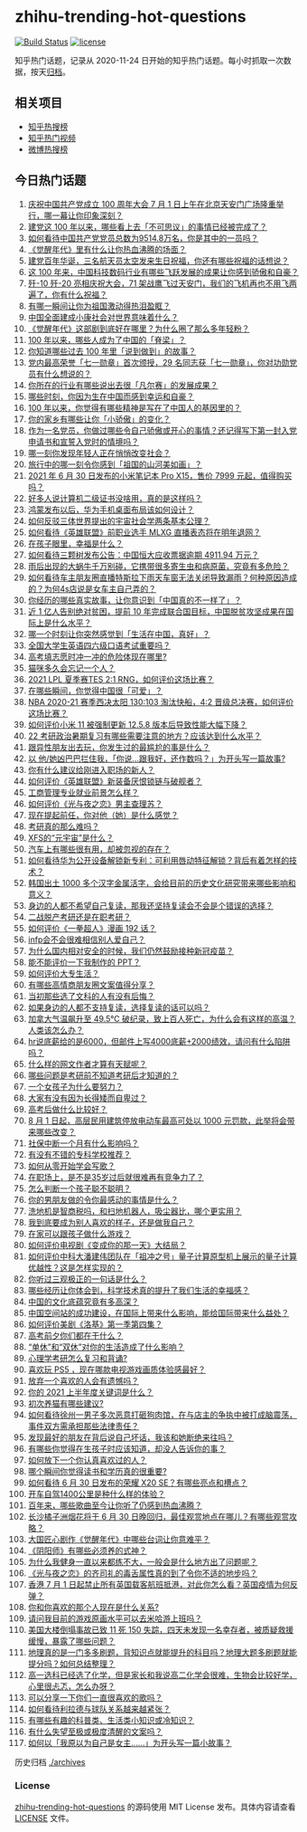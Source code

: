 # zhihu-trending-hot-questions

[![Build Status](https://github.com/justjavac/zhihu-trending-hot-questions/workflows/ci/badge.svg?branch=master)](https://github.com/justjavac/zhihu-trending-hot-questions/actions)
[![license](https://img.shields.io/github/license/justjavac/zhihu-trending-hot-questions)](https://github.com/justjavac/zhihu-trending-hot-questions/blob/master/LICENSE)

知乎热门话题，记录从 2020-11-24 日开始的知乎热门话题。每小时抓取一次数据，按天[归档](./archives)。

## 相关项目

- [知乎热搜榜](https://github.com/justjavac/zhihu-trending-top-search)
- [知乎热门视频](https://github.com/justjavac/zhihu-trending-hot-video)
- [微博热搜榜](https://github.com/justjavac/weibo-trending-hot-search)

## 今日热门话题

<!-- BEGIN -->
<!-- 最后更新时间 Thu Jul 01 2021 13:01:40 GMT+0800 (China Standard Time) -->

1. [庆祝中国共产党成立 100 周年大会 7 月 1
   日上午在北京天安门广场隆重举行，哪一幕让你印象深刻？](https://www.zhihu.com/question/469219832)
2. [建党这 100 年以来，哪些看上去「不可思议」的事情已经被完成了？](https://www.zhihu.com/question/468798487)
3. [如何看待中国共产党党员总数为9514.8万名，你是其中的一员吗？](https://www.zhihu.com/question/469009557)
4. [《觉醒年代》里有什么让你热血沸腾的场面？](https://www.zhihu.com/question/463613258)
5. [建党百年华诞，三名航天员太空发来生日祝福，你还有哪些祝福的话想说？](https://www.zhihu.com/question/469119958)
6. [这 100
   年来，中国科技数码行业有哪些飞跃发展的成果让你感到骄傲和自豪？](https://www.zhihu.com/question/468832684)
7. [歼-10 歼-20 亮相庆祝大会，71
   架战鹰飞过天安门，我们的飞机再也不用飞两遍了，你有什么祝福？](https://www.zhihu.com/question/469230952)
8. [有哪一瞬间让你为祖国激动得热泪盈眶？](https://www.zhihu.com/question/276636947)
9. [中国全面建成小康社会对世界意味着什么？](https://www.zhihu.com/question/469243529)
10. [《觉醒年代》这部剧到底好在哪里？为什么圈了那么多年轻粉？](https://www.zhihu.com/question/459410613)
11. [100 年以来，哪些人成为了中国的「脊梁」？](https://www.zhihu.com/question/469067940)
12. [你知道哪些过去 100 年里「说到做到」的故事？](https://www.zhihu.com/question/464242642)
13. [党内最高荣誉「七一勋章」首次颁授，29
    名同志获「七一勋章」，你对功勋党员有什么想说的？](https://www.zhihu.com/question/468683456)
14. [你所在的行业有哪些说出去很「凡尔赛」的发展成果？](https://www.zhihu.com/question/447184680)
15. [哪些时刻，你因为生在中国而感到幸运和自豪？](https://www.zhihu.com/question/460117828)
16. [100 年以来，你觉得有哪些精神是写在了中国人的基因里的？](https://www.zhihu.com/question/468804235)
17. [你的家乡有哪些让你「小骄傲」的变化？](https://www.zhihu.com/question/447184809)
18. [作为一名党员，你做过哪些令自己骄傲或开心的事情？还记得写下第一封入党申请书和宣誓入党时的情境吗？](https://www.zhihu.com/question/454178081)
19. [哪一刻你发现年轻人正在悄悄改变社会？](https://www.zhihu.com/question/447184915)
20. [旅行中的哪一刻令你感到「祖国的山河美如画」？](https://www.zhihu.com/question/468764145)
21. [2021 年 6 月 30 日发布的小米笔记本 Pro X15，售价 7999
    元起，值得购买吗？](https://www.zhihu.com/question/469004337)
22. [好多人说计算机二级证书没啥用，真的是这样吗？](https://www.zhihu.com/question/432050455)
23. [鸿蒙发布以后，华为手机桌面布局该如何设计？](https://www.zhihu.com/question/462891140)
24. [如何反驳三体世界提出的宇宙社会学两条基本公理？](https://www.zhihu.com/question/468377300)
25. [如何看待《英雄联盟》前职业选手 MLXG 直播表态将在明年退网？](https://www.zhihu.com/question/466700437)
26. [在孩子眼里，幸福是什么？](https://www.zhihu.com/question/461502258)
27. [如何看待三颗树发布公告：中国恒大应收票据逾期 4911.94
    万元？](https://www.zhihu.com/question/468886248)
28. [雨后出现的大蜗牛千万别碰，它携带很多寄生虫和病原菌，究竟有多危险？](https://www.zhihu.com/question/468733508)
29. [如何看待车主朋友圈直播特斯拉下雨天车窗无法关闭导致漏雨？何种原因造成的？为何4s店说是女车主自己弄的？](https://www.zhihu.com/question/468832311)
30. [你经历的哪些真实故事，让你意识到「中国真的不一样了」？](https://www.zhihu.com/question/429896850)
31. [近 1 亿人告别绝对贫困，提前 10
    年完成联合国目标，中国脱贫攻坚成果在国际上是什么水平？](https://www.zhihu.com/question/446264543)
32. [哪一个时刻让你突然感觉到「生活在中国，真好」？](https://www.zhihu.com/question/446990478)
33. [全国大学生英语四六级口语考试重要吗？](https://www.zhihu.com/question/26065237)
34. [高考填志愿时冲一冲的危险体现在哪里?](https://www.zhihu.com/question/463379231)
35. [猫咪多久会忘记一个人？](https://www.zhihu.com/question/284146536)
36. [2021 LPL 夏季赛TES 2:1
    RNG，如何评价这场比赛？](https://www.zhihu.com/question/469157245)
37. [在哪些瞬间，你觉得中国很「可爱」？](https://www.zhihu.com/question/455857255)
38. [NBA 2020-21 赛季西决太阳 130:103 淘汰快船，4:2
    晋级总决赛，如何评价这场比赛？](https://www.zhihu.com/question/469222349)
39. [如何评价小米 11 被强制更新 12.5.8
    版本后导致性能大幅下降？](https://www.zhihu.com/question/466557336)
40. [22 考研政治暑期复习有哪些需要注意的地方？应该达到什么水平？](https://www.zhihu.com/question/468444270)
41. [跟异性朋友出去玩，你发生过的最尴尬的事是什么？](https://www.zhihu.com/question/281832872)
42. [以
    他/她凶巴巴拦住我，「你说…跟我好，还作数吗？」为开头写一篇故事?](https://www.zhihu.com/question/468253321)
43. [你有什么建议给刚进入职场的新人？](https://www.zhihu.com/question/286235997)
44. [如何评价《英雄联盟》新装备厌恨锁链与破舰者？](https://www.zhihu.com/question/467671343)
45. [工商管理专业就业前景怎么样？](https://www.zhihu.com/question/20294355)
46. [如何评价《光与夜之恋》男主查理苏？](https://www.zhihu.com/question/466812225)
47. [现在提起前任，你对他（她）是什么感觉？](https://www.zhihu.com/question/457793688)
48. [考研真的那么难吗？](https://www.zhihu.com/question/307289551)
49. [XFS的“元宇宙”是什么？](https://www.zhihu.com/question/468881865)
50. [汽车上有哪些很有用，却被忽视的存在？](https://www.zhihu.com/question/428421530)
51. [如何看待华为公开设备解锁新专利：可利用唇动特征解锁？背后有着怎样的技术？](https://www.zhihu.com/question/468759652)
52. [韩国出土 1000
    多个汉字金属活字，会给目前的历史文化研究带来哪些影响和意义？](https://www.zhihu.com/question/468965792)
53. [身边的人都不希望自己复读，那我还坚持复读会不会是个错误的选择？](https://www.zhihu.com/question/467184183)
54. [二战脱产考研还是在职考研？](https://www.zhihu.com/question/459314874)
55. [如何评价《一拳超人》漫画 192 话？](https://www.zhihu.com/question/468006367)
56. [infp会不会很难相信别人爱自己？](https://www.zhihu.com/question/468342285)
57. [为什么国内相对安全的时候，我们仍然鼓励接种新冠疫苗？](https://www.zhihu.com/question/460128927)
58. [能不能评价一下我制作的 PPT？](https://www.zhihu.com/question/460696678)
59. [如何评价大专生活？](https://www.zhihu.com/question/295193493)
60. [有哪些高情商朋友圈文案值得分享？](https://www.zhihu.com/question/464250111)
61. [当初那些选了文科的人有没有后悔？](https://www.zhihu.com/question/462661816)
62. [如果身边的人都不支持复读，选择复读的话可以吗？](https://www.zhihu.com/question/466272688)
63. [加拿大气温飙升至 49.5℃
    破纪录，致上百人死亡，为什么会有这样的高温？人类该怎么办？](https://www.zhihu.com/question/468776258)
64. [hr说底薪给的是6000，但邮件上写4000底薪+2000绩效，请问有什么陷阱吗？](https://www.zhihu.com/question/279752230)
65. [什么样的网文作者才算有天赋呢？](https://www.zhihu.com/question/469198619)
66. [哪些问题是考研前不知道考研后才知道的？](https://www.zhihu.com/question/269429538)
67. [一个女孩子为什么要努力？](https://www.zhihu.com/question/38936016)
68. [大家有没有因为长得矮而自卑过？](https://www.zhihu.com/question/404131523)
69. [高考后做什么比较好？](https://www.zhihu.com/question/461598440)
70. [8 月 1 日起，高层民用建筑停放电动车最高可处以 1000
    元罚款，此举将会带来哪些改变？](https://www.zhihu.com/question/469014496)
71. [社保中断一个月有什么影响吗？](https://www.zhihu.com/question/304891093)
72. [有没有不错的专科学校推荐？](https://www.zhihu.com/question/286133002)
73. [如何从零开始学会写歌？](https://www.zhihu.com/question/20437561)
74. [在职场上，是不是35岁过后就很难再有竞争力了？](https://www.zhihu.com/question/468346955)
75. [怎么判断一个孩子聪不聪明？](https://www.zhihu.com/question/460441961)
76. [你的男朋友做的令你最感动的事情是什么？](https://www.zhihu.com/question/22586649)
77. [洗地机是智商税吗，和扫地机器人，吸尘器比，哪个更实用？](https://www.zhihu.com/question/418512921)
78. [我到底要成为别人喜欢的样子，还是做我自己？](https://www.zhihu.com/question/460688669)
79. [在家可以跟孩子做什么游戏？](https://www.zhihu.com/question/391201046)
80. [如何评价电视剧《变成你的那一天》大结局？](https://www.zhihu.com/question/468042255)
81. [如何评价中科大潘建伟团队在「祖冲之号」量子计算原型机上展示的量子计算优越性？这是怎样实现的？](https://www.zhihu.com/question/468741820)
82. [你听过三观极正的一句话是什么？](https://www.zhihu.com/question/316797926)
83. [哪些经历让你体会到，科学技术真的提升了我们生活的幸福感？](https://www.zhihu.com/question/459895565)
84. [中国的文化底蕴究竟有多高深？](https://www.zhihu.com/question/277040928)
85. [中国空间站的成功建设，在国际上带来什么影响，能给国际带来什么益处？](https://www.zhihu.com/question/465703732)
86. [如何评价美剧《洛基》第一季第四集？](https://www.zhihu.com/question/468004011)
87. [高考前夕你们都在干什么？](https://www.zhihu.com/question/463928370)
88. [“单休”和“双休”对你的生活造成了什么影响？](https://www.zhihu.com/question/464274735)
89. [心理学考研怎么复习和背诵?](https://www.zhihu.com/question/398130578)
90. [喜欢玩 PS5 ，现在哪款电视游戏画质体验感最好？](https://www.zhihu.com/question/468443671)
91. [放弃一个喜欢的人会有遗憾吗？](https://www.zhihu.com/question/467518860)
92. [你的 2021 上半年度关键词是什么？](https://www.zhihu.com/question/468483023)
93. [初次养猫有哪些建议?](https://www.zhihu.com/question/466558437)
94. [如何看待徐州一男子多次恶意打砸狗肉馆，在与店主的争执中被打成脑震荡，事件双方需承担那些法律责任？](https://www.zhihu.com/question/467649024)
95. [发现最好的朋友在背后说自己坏话，我该和她断绝来往吗？](https://www.zhihu.com/question/463316530)
96. [有哪些你觉得在生孩子时应该知道，却没人告诉你的事？](https://www.zhihu.com/question/296368004)
97. [如何放下一个你认真喜欢过的人？](https://www.zhihu.com/question/466673263)
98. [哪个瞬间你觉得读书和学历真的很重要?](https://www.zhihu.com/question/466797792)
99. [如何看待 6 月 30 日发布的荣耀 X20
    SE？有哪些亮点和槽点？](https://www.zhihu.com/question/468990859)
100. [开车自驾1400公里是种什么样的体验？](https://www.zhihu.com/question/465961379)
101. [百年来，哪些歌曲至今让你听了仍感到热血沸腾？](https://www.zhihu.com/question/455864364)
102. [长沙橘子洲烟花将于 6 月 30
     日晚回归，最佳观赏地点在哪儿？有哪些观赏攻略？](https://www.zhihu.com/question/468494209)
103. [大国匠心剧作《觉醒年代》中哪些台词让你意难平？](https://www.zhihu.com/question/461299889)
104. [《阴阳师》有哪些必须养的式神？](https://www.zhihu.com/question/311961456)
105. [为什么我健身一直以来都练不大，一般会是什么地方出了问题呢？](https://www.zhihu.com/question/461175616)
106. [《光与夜之恋》的齐司礼的毒舌属性真的到了令你不适的地步吗？](https://www.zhihu.com/question/468522825)
107. [香港 7 月 1
     日起禁止所有英国载客航班抵港，对此你怎么看？英国疫情为何反弹？](https://www.zhihu.com/question/468775842)
108. [你和你喜欢的那个人现在是什么关系?](https://www.zhihu.com/question/467896413)
109. [请问我目前的游戏原画水平可以去米哈游上班吗？](https://www.zhihu.com/question/441867303)
110. [美国大楼倒塌事故已致 11 死 150
     失踪，四天未发现一名幸存者，被质疑救援缓慢，暴露了哪些问题？](https://www.zhihu.com/question/468831412)
111. [地理真的是一门多多刷题，背知识点就能提升的科目吗？地理大题多刷题就能提分吗？如何总结整理？](https://www.zhihu.com/question/458351725)
112. [高一选科已经选了化学，但是家长和我说高二化学会很难，生物会比较好学，心里很忐忑，怎么办呀？](https://www.zhihu.com/question/416822698)
113. [可以分享一下你们一直很喜欢的歌吗？](https://www.zhihu.com/question/466865043)
114. [如何看待利拉德与球队关系越来越紧张？](https://www.zhihu.com/question/468425818)
115. [有哪些有趣的科普类、生活类小知识或冷知识？](https://www.zhihu.com/question/41128601)
116. [有什么失望至极或极度清醒的文案吗？](https://www.zhihu.com/question/465666518)
117. [如何以「我原以为自己是女主……」为开头写一篇小故事？](https://www.zhihu.com/question/465978427)

<!-- END -->

历史归档 [./archives](./archives)

### License

[zhihu-trending-hot-questions](https://github.com/justjavac/zhihu-trending-hot-questions)
的源码使用 MIT License 发布。具体内容请查看 [LICENSE](./LICENSE) 文件。
